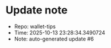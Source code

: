 ﻿# Update note
- Repo: wallet-tips
- Time: 2025-10-13 23:28:34.3490724
- Note: auto-generated update #6
